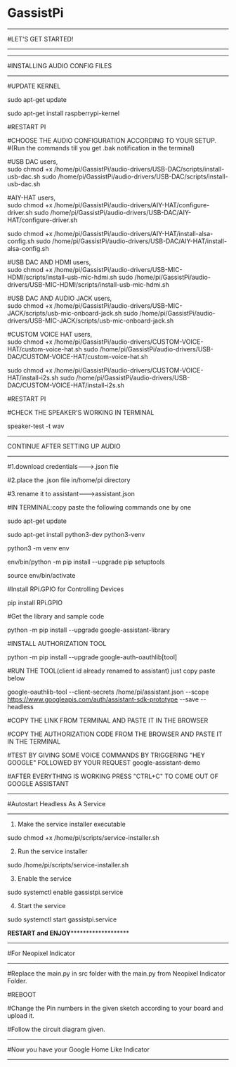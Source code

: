 # GassistPi

*************************************************  
#LET'S GET STARTED!  
*************************************************  

*************************************************  
#INSTALLING AUDIO CONFIG FILES
*************************************************  
#UPDATE KERNEL  

sudo apt-get update  

sudo apt-get install raspberrypi-kernel

#RESTART PI

#CHOOSE THE AUDIO CONFIGURATION ACCORDING TO YOUR SETUP.  
#(Run the commands till you get .bak notification in the terminal)

#USB DAC users,  
sudo chmod +x /home/pi/GassistPi/audio-drivers/USB-DAC/scripts/install-usb-dac.sh
sudo /home/pi/GassistPi/audio-drivers/USB-DAC/scripts/install-usb-dac.sh

#AIY-HAT users,  
sudo chmod +x /home/pi/GassistPi/audio-drivers/AIY-HAT/configure-driver.sh
sudo /home/pi/GassistPi/audio-drivers/USB-DAC/AIY-HAT/configure-driver.sh

sudo chmod +x /home/pi/GassistPi/audio-drivers/AIY-HAT/install-alsa-config.sh
sudo /home/pi/GassistPi/audio-drivers/USB-DAC/AIY-HAT/install-alsa-config.sh

#USB DAC AND HDMI users,  
sudo chmod +x /home/pi/GassistPi/audio-drivers/USB-MIC-HDMI/scripts/install-usb-mic-hdmi.sh
sudo /home/pi/GassistPi/audio-drivers/USB-MIC-HDMI/scripts/install-usb-mic-hdmi.sh

#USB DAC AND AUDIO JACK users,  
sudo chmod +x /home/pi/GassistPi/audio-drivers/USB-MIC-JACK/scripts/usb-mic-onboard-jack.sh
sudo /home/pi/GassistPi/audio-drivers/USB-MIC-JACK/scripts/usb-mic-onboard-jack.sh

#CUSTOM VOICE HAT users,  
sudo chmod +x /home/pi/GassistPi/audio-drivers/CUSTOM-VOICE-HAT/custom-voice-hat.sh
sudo /home/pi/GassistPi/audio-drivers/USB-DAC/CUSTOM-VOICE-HAT/custom-voice-hat.sh

sudo chmod +x /home/pi/GassistPi/audio-drivers/CUSTOM-VOICE-HAT/install-i2s.sh
sudo /home/pi/GassistPi/audio-drivers/USB-DAC/CUSTOM-VOICE-HAT/install-i2s.sh


#RESTART PI  

#CHECK THE SPEAKER'S WORKING IN TERMINAL  

speaker-test -t wav  

**********************************************************************  
CONTINUE AFTER SETTING UP AUDIO
**********************************************************************   

#1.download credentials--->.json file  

#2.place the .json file in/home/pi directory  

#3.rename it to assistant--->assistant.json  

#IN TERMINAL:copy paste the following commands one by one  

sudo apt-get update  

sudo apt-get install python3-dev python3-venv  

python3 -m venv env  

env/bin/python -m pip install --upgrade pip setuptools  

source env/bin/activate  

#Install RPi.GPIO for Controlling Devices

pip install RPi.GPIO  

#Get the library and sample code  

python -m pip install --upgrade google-assistant-library  

#INSTALL AUTHORIZATION TOOL  

python -m pip install --upgrade google-auth-oauthlib[tool]  

#RUN THE TOOL(client id already renamed to assistant) just copy paste below  


google-oauthlib-tool --client-secrets /home/pi/assistant.json --scope https://www.googleapis.com/auth/assistant-sdk-prototype --save --headless  

#COPY THE LINK FROM TERMINAL AND PASTE IT IN THE BROWSER  

#COPY THE AUTHORIZATION CODE FROM THE BROWSER AND PASTE IT IN THE TERMINAL  

#TEST BY GIVING SOME VOICE COMMANDS BY TRIGGERING "HEY GOOGLE" FOLLOWED BY YOUR REQUEST
google-assistant-demo

#AFTER EVERYTHING IS WORKING PRESS "CTRL+C" TO COME OUT OF GOOGLE ASSISTANT  

*************************************************  
#Autostart Headless As A Service  
*************************************************  
1. Make the service installer executable  

sudo chmod +x /home/pi/scripts/service-installer.sh  

2. Run the service installer  

sudo /home/pi/scripts/service-installer.sh  

3. Enable the service  

sudo systemctl enable gassistpi.service  

4. Start the service  

sudo systemctl start gassistpi.service  

******RESTART and ENJOY*************************  

************************************************  
#For Neopixel Indicator
************************************************  
#Replace the main.py in src folder with the main.py from Neopixel Indicator Folder.  

#REBOOT  

#Change the Pin numbers in the given sketch according to your board and upload it.  

#Follow the circuit diagram given.  

************************************************  
#Now you have your Google Home Like Indicator  
************************************************  
